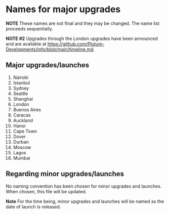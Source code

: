 # Names for major upgrades

**NOTE** These names are not final and they may be changed. The name list proceeds sequentially.

**NOTE #2** Upgrades through the London upgrades have been announced and are available at https://github.com/Plutum-Developments/info/blob/main/timeline.md.

## Major upgrades/launches
1.  Nairobi
2.  Istanbul
3.  Sydney
4.  Seattle
5.  Shanghai
6.  London
7.  Buenos Aires
8.  Caracas
9.  Auckland
10. Hanoi
11. Cape Town
12. Dover
13. Durban
14. Moscow
15. Lagos
16. Mumbai

## Regarding minor upgrades/launches
No naming convention has been chosen for minor upgrades and launches. When chosen, this file will be updated.

**Note** For the time being, minor upgrades and launches will be named as the date of launch is released.
